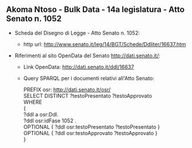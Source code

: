 ## Akoma Ntoso - Bulk Data - 14a legislatura - Atto Senato n. 1052 ##

* Scheda del Disegno di Legge - Atto Senato n. 1052:
	* http url: http://www.senato.it/leg/14/BGT/Schede/Ddliter/16637.htm

* Riferimenti al sito OpenData del Senato http://dati.senato.it/:
	* Link OpenData: http://dati.senato.it/ddl/16637
	* Query SPARQL per i documenti relativi all'Atto Senato:

        PREFIX osr: <http://dati.senato.it/osr/>  
		SELECT DISTINCT ?testoPresentato ?testoApprovato  
		WHERE  
		{  
		    ?ddl a osr:Ddl.  
		    ?ddl osr:idFase 1052 .  
		    OPTIONAL { ?ddl osr:testoPresentato ?testoPresentato }  
		    OPTIONAL { ?ddl osr:testoApprovato ?testoApprovato }  
		}
		